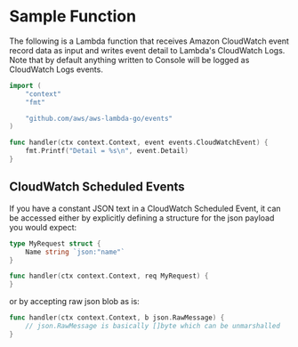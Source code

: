 
# Sample Function

The following is a Lambda function that receives Amazon CloudWatch event record data as input and writes event detail to Lambda's CloudWatch Logs. Note that by default anything written to Console will be logged as CloudWatch Logs events.

```go
import (
    "context"
    "fmt"

    "github.com/aws/aws-lambda-go/events"
)

func handler(ctx context.Context, event events.CloudWatchEvent) {
    fmt.Printf("Detail = %s\n", event.Detail)
}
```

## CloudWatch Scheduled Events

If you have a constant JSON text in a CloudWatch Scheduled Event, it can be accessed either by explicitly defining a structure for the json payload you would expect:

```go
type MyRequest struct {
    Name string `json:"name"`
}

func handler(ctx context.Context, req MyRequest) {
}
```

or by accepting raw json blob as is:

```go
func handler(ctx context.Context, b json.RawMessage) {
    // json.RawMessage is basically []byte which can be unmarshalled
}
```
